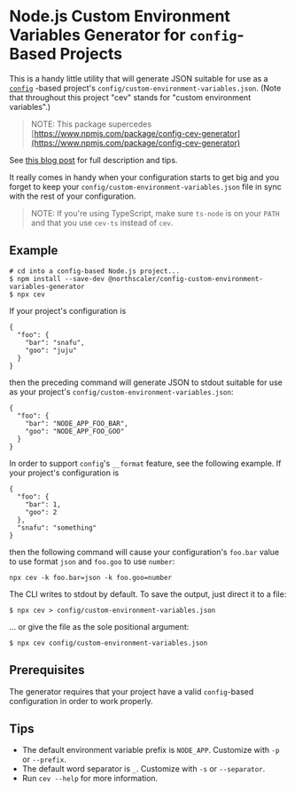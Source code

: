 # Node.js Custom Environment Variables Generator for `config`-Based Projects

This is a handy little utility that will generate JSON suitable for use as a [`config`](https://www.npmjs.com/package/config) -based project's `config/custom-environment-variables.json`.  (Note that throughout this project "cev" stands for "custom environment variables".)

> NOTE: This package supercedes [https://www.npmjs.com/package/config-cev-generator](https://www.npmjs.com/package/config-cev-generator)

See [this blog post](http://www.scispike.com/blog/get-rid-of-node-js-config-grunt-work) for full description and tips.

It really comes in handy when your configuration starts to get big and you forget to keep
your `config/custom-environment-variables.json` file in sync with the rest of your configuration.

> NOTE: If you're using TypeScript, make sure `ts-node` is on your `PATH` and that you use `cev-ts` instead of `cev`.

## Example
```
# cd into a config-based Node.js project...
$ npm install --save-dev @northscaler/config-custom-environment-variables-generator
$ npx cev
```
If your project's configuration is
```
{
  "foo": {
    "bar": "snafu",
    "goo": "juju"
  }
}
```
then the preceding command will generate JSON to stdout suitable for use as your project's `config/custom-environment-variables.json`:
```
{
  "foo": {
    "bar": "NODE_APP_FOO_BAR",
    "goo": "NODE_APP_FOO_GOO"
  }
}
```

In order to support `config`'s `__format` feature, see the following example.
If your project's configuration is
```
{
  "foo": {
    "bar": 1,
    "goo": 2
  },
  "snafu": "something"
}
```
then the following command will cause your configuration's `foo.bar` value to use format `json` and `foo.goo` to use `number`:
```
npx cev -k foo.bar=json -k foo.goo=number
```

The CLI writes to stdout by default.
To save the output, just direct it to a file:

`$ npx cev > config/custom-environment-variables.json`

... or give the file as the sole positional argument:

`$ npx cev config/custom-environment-variables.json`

## Prerequisites

The generator requires that your project have a valid `config`-based configuration in order to work properly.

## Tips
 - The default environment variable prefix is `NODE_APP`.  Customize with `-p` or `--prefix`.
 - The default word separator is `_`.  Customize with `-s` or `--separator`.
 - Run `cev --help` for more information.
